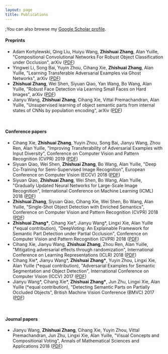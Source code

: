 ```yaml
---
layout: page
title: Publications
---
```


;You can also browse my <a href="http://zzs.one/scholar" target="_blank">Google Scholar profile</a>.
<br />

#### Preprints
- Adam Kortylewski, Qing Liu, Huiyu Wang, **Zhishuai Zhang**, Alan Yuille, "Compositional Convolutional Networks For Robust Object Classification under Occlusion", arXiv ([PDF](https://arxiv.org/pdf/1905.11826.pdf))
- Yingwei Li, Song Bai, Yuyin Zhou, Cihang Xie, **Zhishuai Zhang**, Alan Yuille, "Learning Transferable Adversarial Examples via Ghost Networks", arXiv ([PDF](https://arxiv.org/pdf/1812.03413.pdf))
- **Zhishuai Zhang**, Wei Shen, Siyuan Qiao, Yan Wang, Bo Wang, Alan Yuille, "Robust Face Detection via Learning Small Faces on Hard Images", arXiv ([PDF](https://arxiv.org/pdf/1811.11662.pdf))
- Jianyu Wang, **Zhishuai Zhang**, Cihang Xie, Vittal Premachandran, Alan Yuille, "Unsupervised learning of object semantic parts from internal states of CNNs by population encoding", arXiv ([PDF](https://arxiv.org/pdf/1511.06855.pdf))
<br /> 

#### Conference papers
- Cihang Xie, **Zhishuai Zhang**, Yuyin Zhou, Song Bai, Jianyu Wang, Zhou Ren, Alan Yuille, "Improving Transferability of Adversarial Examples with Input Diversity",  Conference on Computer Vision and Pattern Recognition (CVPR) 2019 ([PDF](https://arxiv.org/pdf/1803.06978.pdf))
- Siyuan Qiao, Wei Shen, **Zhishuai Zhang**, Bo Wang, Alan Yuille, "Deep Co-Training for Semi-Supervised Image Recognition", European Conference on Computer Vision (ECCV) 2018 ([PDF](https://arxiv.org/pdf/1803.05984.pdf))
- Siyuan Qiao, **Zhishuai Zhang**, Wei Shen, Bo Wang, Alan Yuille, "Gradually Updated Neural Networks for Large-Scale Image Recognition", International Conference on Machine Learning (ICML) 2018 ([PDF](https://arxiv.org/pdf/1711.09280.pdf))
- **Zhishuai Zhang**, Siyuan Qiao, Cihang Xie, Wei Shen, Bo Wang, Alan Yuille, "Single-Shot Object Detection with Enriched Semantics", Conference on Computer Vision and Pattern Recognition (CVPR) 2018 ([PDF](https://arxiv.org/pdf/1712.00433.pdf))
- **Zhishuai Zhang\***, Cihang Xie\*, Jianyu Wang\*, Lingxi Xie, Alan Yuille (\*equal contribution), "DeepVoting: An Explainable Framework for Semantic Part Detection under Partial Occlusion", Conference on Computer Vision and Pattern Recognition (CVPR) 2018 ([PDF](https://arxiv.org/pdf/1709.04577.pdf))
- Cihang Xie, Jianyu Wang, **Zhishuai Zhang**, Zhou Ren, Alan Yuille, "Mitigating adversarial effects through randomization", International Conference on Learning Representations (ICLR) 2018 ([PDF](https://arxiv.org/pdf/1711.01991.pdf))
- Cihang Xie\*, Jianyu Wang\*, **Zhishuai Zhang\***, Yuyin Zhou, Lingxi Xie, Alan Yuille (\*equal contribution), "Adversarial Examples for Semantic Segmentation and Object Detection", International Conference on Computer Vision (ICCV) 2017 ([PDF](https://arxiv.org/pdf/1703.08603.pdf))
- Jianyu Wang\*, Cihang Xie\*, **Zhishuai Zhang\***, Jun Zhu, Lingxi Xie, Alan Yuille (\*equal contribution), "Detecting Semantic Parts on Partially Occluded Objects", British Machine Vision Conference (BMVC) 2017 ([PDF](https://arxiv.org/pdf/1707.07819.pdf))
<br /> 

#### Journal papers
- Jianyu Wang, **Zhishuai Zhang**, Cihang Xie, Yuyin Zhou, Vittal Premachandran, Jun Zhu, Lingxi Xie, Alan Yuille, "Visual Concepts and Compositional Voting", Annals of Mathematical Sciences and Applications 2018 ([PDF](https://arxiv.org/pdf/1711.04451.pdf))


